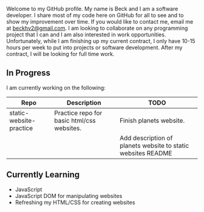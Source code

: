 Welcome to my GitHub profile. My name is Beck and I am a software developer. I share most of my code here on GitHub for all to see and to show my improvement over time. If you would like to contact me, email me at beckhv2@gmail.com. I am looking to collaborate on any programming project that I can and I am also interested in work opportunities. Unfortunately, while I am finishing up my current contract, I only have 10-15 hours per week to put into projects or software development. After my contract, I will be looking for full time work.

## In Progress

I am currently working on the following:

| Repo | Description | TODO |
| --- | --- | --- |
| static-website-practice | Practice repo for basic html/css websites. | Finish planets website. |
| | | Add description of planets website to static websites README |

## Currently Learning

- JavaScript
- JavaScript DOM for manipulating websites
- Refreshing my HTML/CSS for creating websites
